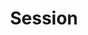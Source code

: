 ---
content-type: "api-object"
endpoint: "sessions"

title: "Session"
description: "{{ api.core-objects.sessions.description }}"
endpoint-url: "/sessions"
version: "3"

object-attributes:
  - name: "ephemeral_token"
    type: "string"
    description: "{{ connect.common.attributes.ephemeral-token | flatify }}"
---